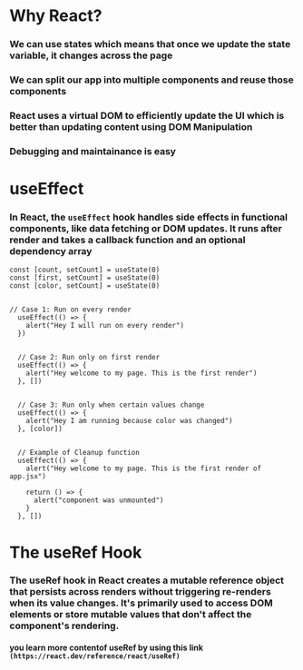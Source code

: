 # Why React?
### We can use states which means that once we update the state variable, it changes across the page
### We can split our app into multiple components and reuse those components
### React uses a virtual DOM to efficiently update the UI which is better than updating content using DOM Manipulation
### Debugging and maintainance is easy

# useEffect
### In React, the `useEffect` hook handles side effects in functional components, like data fetching or DOM updates. It runs after render and takes a callback function and an optional dependency array
```
const [count, setCount] = useState(0)
const [first, setCount] = useState(0)
const [color, setCount] = useState(0)


// Case 1: Run on every render 
  useEffect(() => {
    alert("Hey I will run on every render")
  })


  // Case 2: Run only on first render 
  useEffect(() => {
    alert("Hey welcome to my page. This is the first render")
  }, [])


  // Case 3: Run only when certain values change
  useEffect(() => {
    alert("Hey I am running because color was changed")
  }, [color])


  // Example of Cleanup function
  useEffect(() => {
    alert("Hey welcome to my page. This is the first render of app.jsx")

    return () => {
      alert("component was unmounted")
    }
  }, [])
```
# The useRef Hook
### The useRef hook in React creates a mutable reference object that persists across renders without triggering re-renders when its value changes. It's primarily used to access DOM elements or store mutable values that don't affect the component's rendering.
#### you learn more contentof useRef by using this link `(https://react.dev/reference/react/useRef)`
